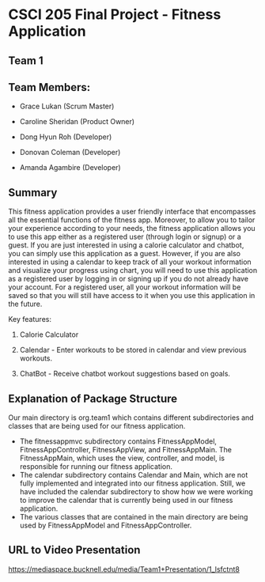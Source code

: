 # CSCI 205 Final Project - Fitness Application

## Team 1

## Team Members: 
- Grace Lukan (Scrum Master)

- Caroline Sheridan (Product Owner)

- Dong Hyun Roh (Developer)

- Donovan Coleman (Developer)

- Amanda Agambire (Developer)


## Summary

This fitness application provides a user friendly interface that encompasses all the essential functions of the fitness app. Moreover, to allow you to tailor your experience according to your needs, the fitness application allows you to use this app either as a registered user (through login or signup) or a guest. If you are just interested in using a calorie calculator and chatbot, you can simply use this application as a guest. However, if you are also interested in using a calendar to keep track of all your workout information and visualize your progress using chart, you will need to use this application as a registered user by logging in or signing up if you do not already have your account. For a registered user, all your workout information will be saved so that you will still have access to it when you use this application in the future.

Key features:

1. Calorie Calculator 

2. Calendar - Enter workouts to be stored in calendar and view previous workouts. 

3. ChatBot - Receive chatbot workout suggestions based on goals.


## Explanation of Package Structure

Our main directory is org.team1 which contains different subdirectories and classes that are being used for our fitness application. 

- The fitnessappmvc subdirectory contains FitnessAppModel, FitnessAppController, FitnessAppView, and FitnessAppMain. The FitnessAppMain, which uses the view, controller, and model, is responsible for running our fitness application. 
- The calendar subdirectory contains Calendar and Main, which are not fully implemented and integrated into our fitness application. Still, we have included the calendar subdirectory to show how we were working to improve the calendar that is currently being used in our fitness application.
- The various classes that are contained in the main directory are being used by FitnessAppModel and FitnessAppController.


## URL to Video Presentation

https://mediaspace.bucknell.edu/media/Team1+Presentation/1_lsfctnt8
